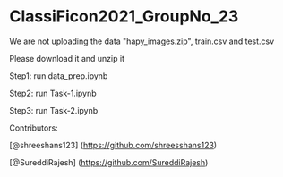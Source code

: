 # ClassiFicon2021_GroupNo_23

We are not uploading the data "hapy_images.zip", train.csv and test.csv

Please download it and unzip it

Step1: run data_prep.ipynb

Step2: run Task-1.ipynb

Step3: run Task-2.ipynb

Contributors:

[@shreeshans123] (https://github.com/shreesshans123)

[@SureddiRajesh] (https://github.com/SureddiRajesh)
